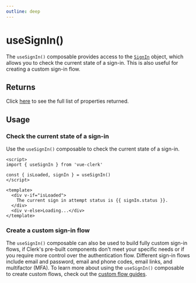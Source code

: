 ```yaml
---
outline: deep
---
```


# useSignIn()

The `useSignIn()` composable provides access to the [`SignIn`](https://clerk.com/docs/references/javascript/sign-in/sign-in) object, which allows you to check the current state of a sign-in. This is also useful for creating a custom sign-in flow.

## Returns

Click [here](https://clerk.com/docs/references/react/use-sign-in#use-sign-in-returns) to see the full list of properties returned.

## Usage

### Check the current state of a sign-in

Use the `useSignIn()` composable to check the current state of a sign-in.

```vue
<script>
import { useSignIn } from 'vue-clerk'

const { isLoaded, signIn } = useSignIn()
</script>

<template>
  <div v-if="isLoaded">
    The current sign in attempt status is {{ signIn.status }}.
  </div>
  <div v-else>Loading...</div>
</template>
```

### Create a custom sign-in flow

The `useSignIn()` composable can also be used to build fully custom sign-in flows, if Clerk's pre-built components don't meet your specific needs or if you require more control over the authentication flow. Different sign-in flows include email and password, email and phone codes, email links, and multifactor (MFA). To learn more about using the `useSignIn()` composable to create custom flows, check out the [custom flow guides](https://clerk.com/docs/custom-flows/overview).
